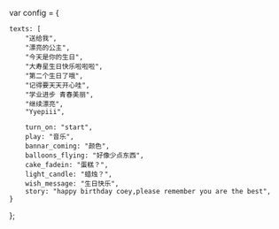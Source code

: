 var config = {
   
    texts: [
        "送给我",
        "漂亮的公主",
        "今天是你的生日",
        "大寿星生日快乐啦啦啦",
        "第二个生日了哦",
        "记得要天天开心哇",
        "学业进步 青春美丽",
        "继续漂亮",
        "Yyepiii",
   
        turn_on: "start",
        play: "音乐",
        bannar_coming: "颜色",
        balloons_flying: "好像少点东西",
        cake_fadein: "蛋糕？",
        light_candle: "蜡烛？",
        wish_message: "生日快乐",
        story: "happy birthday coey,please remember you are the best",
    }
};

